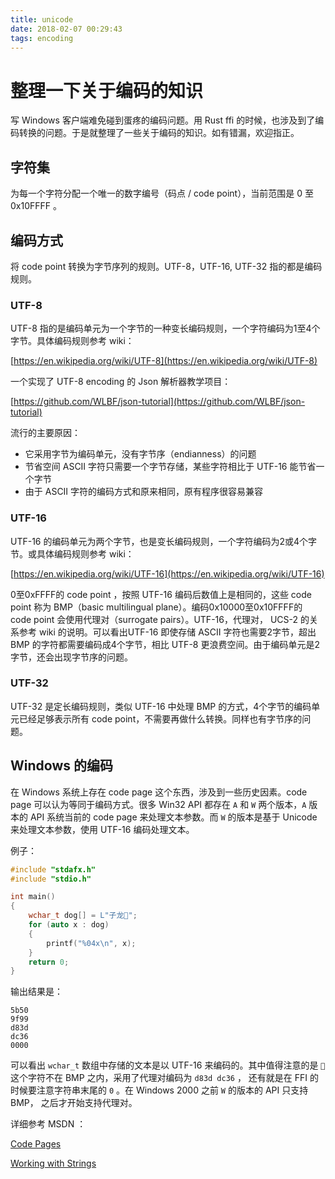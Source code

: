 ```yaml
---
title: unicode
date: 2018-02-07 00:29:43
tags: encoding
---
```

# 整理一下关于编码的知识

写 Windows 客户端难免碰到蛋疼的编码问题。用 Rust ffi 的时候，也涉及到了编码转换的问题。于是就整理了一些关于编码的知识。如有错漏，欢迎指正。

## 字符集

为每一个字符分配一个唯一的数字编号（码点 / code point），当前范围是 0 至 0x10FFFF 。

## 编码方式

将 code point 转换为字节序列的规则。UTF-8，UTF-16, UTF-32 指的都是编码规则。

### UTF-8

UTF-8 指的是编码单元为一个字节的一种变长编码规则，一个字符编码为1至4个字节。具体编码规则参考 wiki：

[https://en.wikipedia.org/wiki/UTF-8](https://en.wikipedia.org/wiki/UTF-8)

一个实现了 UTF-8 encoding 的 Json 解析器教学项目：

[https://github.com/WLBF/json-tutorial](https://github.com/WLBF/json-tutorial)

流行的主要原因：

* 它采用字节为编码单元，没有字节序（endianness）的问题
* 节省空间 ASCII 字符只需要一个字节存储，某些字符相比于 UTF-16 能节省一个字节
* 由于 ASCII 字符的编码方式和原来相同，原有程序很容易兼容

### UTF-16

UTF-16 的编码单元为两个字节，也是变长编码规则，一个字符编码为2或4个字节。或具体编码规则参考 wiki：

[https://en.wikipedia.org/wiki/UTF-16](https://en.wikipedia.org/wiki/UTF-16)

0至0xFFFF的 code point ，按照 UTF-16 编码后数值上是相同的，这些 code point 称为 BMP（basic multilingual plane）。编码0x10000至0x10FFFF的 code point 会使用代理对（surrogate pairs）。UTF-16，代理对， UCS-2 的关系参考 wiki 的说明。可以看出UTF-16 即使存储 ASCII 字符也需要2字节，超出 BMP 的字符都需要编码成4个字节，相比 UTF-8 更浪费空间。由于编码单元是2字节，还会出现字节序的问题。

### UTF-32

UTF-32 是定长编码规则，类似 UTF-16 中处理 BMP 的方式，4个字节的编码单元已经足够表示所有 code point，不需要再做什么转换。同样也有字节序的问题。

## Windows 的编码

在 Windows 系统上存在 code page 这个东西，涉及到一些历史因素。code page 可以认为等同于编码方式。很多 Win32 API 都存在 `A` 和 `W` 两个版本，`A` 版本的 API 系统当前的 code page 来处理文本参数。而 `W` 的版本是基于 Unicode 来处理文本参数，使用 UTF-16 编码处理文本。

例子：

```cpp
#include "stdafx.h"
#include "stdio.h"

int main()
{
    wchar_t dog[] = L"子龙🐶";
    for (auto x : dog)
    {
        printf("%04x\n", x);
    }
    return 0;
}
```

输出结果是：

```text
5b50
9f99
d83d
dc36
0000
```

可以看出 `wchar_t` 数组中存储的文本是以 UTF-16 来编码的。其中值得注意的是 `🐶` 这个字符不在 BMP 之内，采用了代理对编码为 `d83d dc36` ， 还有就是在 FFI 的时候要注意字符串末尾的 `0` 。在 Windows 2000 之前 `W` 的版本的 API 只支持 BMP， 之后才开始支持代理对。

详细参考 MSDN ：

[Code Pages](https://msdn.microsoft.com/en-us/library/windows/desktop/dd317752.aspx)

[Working with Strings](https://msdn.microsoft.com/en-us/library/ff381407.aspx)
